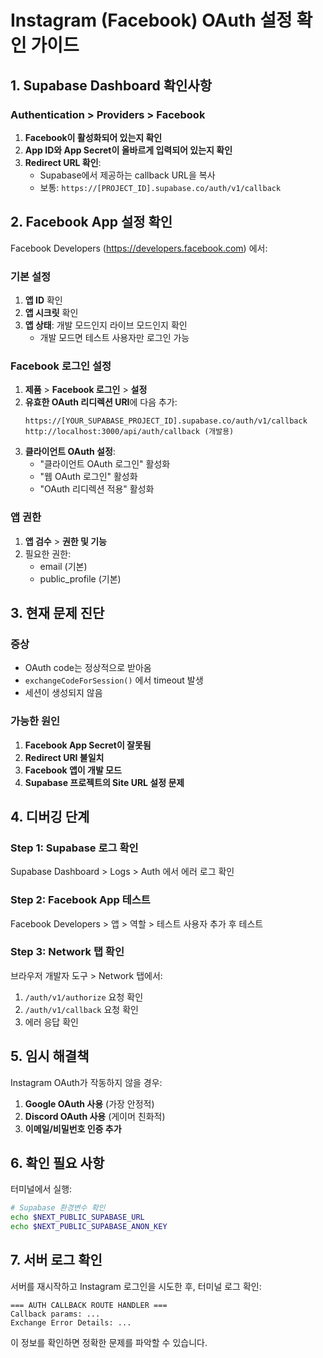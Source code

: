 # Instagram (Facebook) OAuth 설정 확인 가이드

## 1. Supabase Dashboard 확인사항

### Authentication > Providers > Facebook
1. **Facebook이 활성화되어 있는지 확인**
2. **App ID와 App Secret이 올바르게 입력되어 있는지 확인**
3. **Redirect URL 확인**:
   - Supabase에서 제공하는 callback URL을 복사
   - 보통: `https://[PROJECT_ID].supabase.co/auth/v1/callback`

## 2. Facebook App 설정 확인

Facebook Developers (https://developers.facebook.com) 에서:

### 기본 설정
1. **앱 ID** 확인
2. **앱 시크릿** 확인  
3. **앱 상태**: 개발 모드인지 라이브 모드인지 확인
   - 개발 모드면 테스트 사용자만 로그인 가능

### Facebook 로그인 설정
1. **제품** > **Facebook 로그인** > **설정**
2. **유효한 OAuth 리디렉션 URI**에 다음 추가:
   ```
   https://[YOUR_SUPABASE_PROJECT_ID].supabase.co/auth/v1/callback
   http://localhost:3000/api/auth/callback (개발용)
   ```
3. **클라이언트 OAuth 설정**:
   - "클라이언트 OAuth 로그인" 활성화
   - "웹 OAuth 로그인" 활성화
   - "OAuth 리디렉션 적용" 활성화

### 앱 권한
1. **앱 검수** > **권한 및 기능**
2. 필요한 권한:
   - email (기본)
   - public_profile (기본)

## 3. 현재 문제 진단

### 증상
- OAuth code는 정상적으로 받아옴
- `exchangeCodeForSession()` 에서 timeout 발생
- 세션이 생성되지 않음

### 가능한 원인
1. **Facebook App Secret이 잘못됨**
2. **Redirect URI 불일치**
3. **Facebook 앱이 개발 모드**
4. **Supabase 프로젝트의 Site URL 설정 문제**

## 4. 디버깅 단계

### Step 1: Supabase 로그 확인
Supabase Dashboard > Logs > Auth 에서 에러 로그 확인

### Step 2: Facebook App 테스트
Facebook Developers > 앱 > 역할 > 테스트 사용자 추가 후 테스트

### Step 3: Network 탭 확인
브라우저 개발자 도구 > Network 탭에서:
1. `/auth/v1/authorize` 요청 확인
2. `/auth/v1/callback` 요청 확인
3. 에러 응답 확인

## 5. 임시 해결책

Instagram OAuth가 작동하지 않을 경우:
1. **Google OAuth 사용** (가장 안정적)
2. **Discord OAuth 사용** (게이머 친화적)
3. **이메일/비밀번호 인증 추가**

## 6. 확인 필요 사항

터미널에서 실행:
```bash
# Supabase 환경변수 확인
echo $NEXT_PUBLIC_SUPABASE_URL
echo $NEXT_PUBLIC_SUPABASE_ANON_KEY
```

## 7. 서버 로그 확인

서버를 재시작하고 Instagram 로그인을 시도한 후, 터미널 로그 확인:
```
=== AUTH CALLBACK ROUTE HANDLER ===
Callback params: ...
Exchange Error Details: ...
```

이 정보를 확인하면 정확한 문제를 파악할 수 있습니다.